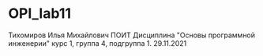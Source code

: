 # OPI_lab11
Тихомиров 
Илья
Михайлович
ПОИТ
Дисциплина "Основы программной инженерии"
курс 1, группа 4, подгруппа 1.
29.11.2021 
